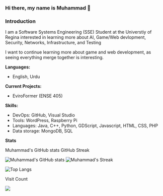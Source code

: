 ### Hi there, my name is Muhammad 👋

### Introduction

I am a Software Systems Engineering (SSE) Student at the Universtiy of Regina interested in learning more about AI, Game/Web devlopment, Security, Networks, Infrastructure, and Testing

I want to continue learning more about game and web development, as seeing everything merge together is interesting.

**Languages:**
* English, Urdu 


**Current Projects:**

* EviroFormer (ENSE 405)

**Skills:**
* DevOps: GitHub, Visual Studio
* Tools: WordPress, Raspberry Pi
* Languages: Java, C++, Python, GDScript, Javascript, HTML, CSS, PHP
* Data storage: MongoDB, SQL

**Stats**

Muhammad's GitHub stats GitHub Streak

![Muhammad's GitHub stats](https://github-readme-stats.vercel.app/api?username=mtzamanpk&theme=gruvbox_light)
![Muhammad's Streak](https://github-readme-streak-stats.herokuapp.com/?user=mtzamanpk&theme=gruvbox_light&hide_border=true)

![Top Langs](https://github-readme-stats.vercel.app/api/top-langs/?username=mtzamanpk&layout=compact&theme=gruvbox_light)

Visit Count

[![](https://visitcount.itsvg.in/api?id=mtzamanpk&label=Profile%20Views&color=0&icon=5&pretty=true)]()
